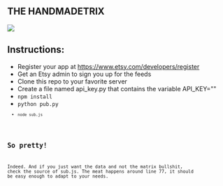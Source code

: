 ## THE HANDMADETRIX
![](https://raw.github.com/astanway/handmadetrix/master/handmadetrix.png)

## Instructions:
* Register your app at https://www.etsy.com/developers/register
* Get an Etsy admin to sign you up for the feeds
* Clone this repo to your favorite server
* Create a file named api_key.py that contains the variable API_KEY="<YOUR KEY>"
* <code>npm install</code>
* <code>python pub.py<code>
* <code>node sub.js</code>

## So pretty!
Indeed. And if you just want the data and not the matrix bullshit, check the source of sub.js. The meat happens around line 77, it should be easy enough to adapt to your needs.
